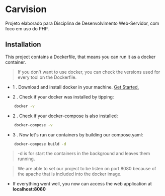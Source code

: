 # Carvision

Projeto elaborado para Disciplina de Desenvolvimento Web-Servidor, com foco em uso do PHP.


## Installation

This project contains a Dockerfile, that means you can run it as a docker container.
> If you don't want to use docker, you can check the versions used for every tool on the Dockerfile.

- 1 . Download and install docker in your machine. [Get Started.](https://www.docker.com/get-started/ )

- 2 . Check if your docker was installed  by tipping:

```bash
    docker -v
```

- 2 . Check if your docker-compose is also installed:

```bash
    docker-compose -v
```

- 3 . Now let's run our containers by building our compose.yaml:


```bash
    docker-compose build -d
```

> -d is for start the containers in the background and leaves them running.

> We are able to set our project to be listen on port 8080 because of the apache that is included into the docker image.

- If everything went well, you now can access the web application at **localhost:8080**
    
